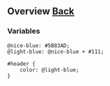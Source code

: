 ## Overview [Back](./../less.md)

### Variables

```less
@nice-blue: #5B83AD;
@light-blue: @nice-blue + #111;

#header {
    color: @light-blue;
}
```

